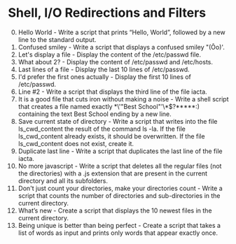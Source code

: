 # Shell, I/O Redirections and Filters

0. Hello World - Write a script that prints “Hello, World”, followed by a new line to the standard output.
1. Confused smiley - Write a script that displays a confused smiley "(Ôo)'.
2. Let's display a file - Display the content of the /etc/passwd file.
3. What about 2? - Display the content of /etc/passwd and /etc/hosts. 
4. Last lines of a file - Display the last 10 lines of /etc/passwd.
5. I'd prefer the first ones actually - Display the first 10 lines of /etc/passwd.
6. Line #2 - Write a script that displays the third line of the file iacta.
7. It is a good file that cuts iron without making a noise - Write a shell script that creates a file named exactly \*\\'"Best School"\'\\*$\?\*\*\*\*\*:) containing the text Best School ending by a new line.
8. Save current state of directory - Write a script that writes into the file ls_cwd_content the result of the command ls -la. If the file ls_cwd_content already exists, it should be overwritten. If the file ls_cwd_content does not exist, create it.
9. Duplicate last line - Write a script that duplicates the last line of the file iacta.
10. No more javascript - Write a script that deletes all the regular files (not the directories) with a .js extension that are present in the current directory and all its subfolders.
11. Don't just count your directories, make your directories count - Write a script that counts the number of directories and sub-directories in the current directory.
12. What’s new - Create a script that displays the 10 newest files in the current directory.
13. Being unique is better than being perfect - Create a script that takes a list of words as input and prints only words that appear exactly once.
